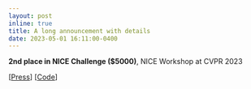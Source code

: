 ```yaml
---
layout: post
inline: true
title: A long announcement with details
date: 2023-05-01 16:11:00-0400
---
```


<b>2nd place in NICE Challenge ($5000)</b>, NICE Workshop at CVPR 2023 &nbsp;
<!--
[<a href="https://github.com/ytaek-oh/retriever" target="_blank">Code</a>]&nbsp;
[<a href="./assets/pdf/nice_report.pdf" target="_balnk">Report</a>]&nbsp;
-->
[<a href="https://www.yna.co.kr/view/AKR20230619077200017" target="_balnk">Press</a>]
[<a href="https://github.com/ytaek-oh/retriever" target="_balnk">Code</a>]
